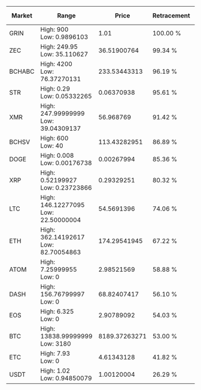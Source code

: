| Market | Range | Price| Retracement | Doubles to 50% |
| --- | --- | --- | --- | --- |
| GRIN | High: 900<br />Low: 0.9896103 | 1.01 | 100.00 % | 446.03 |
| ZEC | High: 249.95<br />Low: 35.110627 | 36.51900764 | 99.34 % | 3.90 |
| BCHABC | High: 4200<br />Low: 76.37270131 | 233.53443313 | 96.19 % | 9.16 |
| STR | High: 0.29<br />Low: 0.05332265 | 0.06370938 | 95.61 % | 2.69 |
| XMR | High: 247.99999999<br />Low: 39.04309137 | 56.968769 | 91.42 % | 2.52 |
| BCHSV | High: 600<br />Low: 40 | 113.43282951 | 86.89 % | 2.82 |
| DOGE | High: 0.008<br />Low: 0.00176738 | 0.00267994 | 85.36 % | 1.82 |
| XRP | High: 0.52199927<br />Low: 0.23723866 | 0.29329251 | 80.32 % | 1.29 |
| LTC | High: 146.12277095<br />Low: 22.50000004 | 54.5691396 | 74.06 % | 1.55 |
| ETH | High: 362.14192617<br />Low: 82.70054863 | 174.29541945 | 67.22 % | 1.28 |
| ATOM | High: 7.25999955<br />Low: 0 | 2.98521569 | 58.88 % | 1.22 |
| DASH | High: 156.76799997<br />Low: 0 | 68.82407417 | 56.10 % | 1.14 |
| EOS | High: 6.325<br />Low: 0 | 2.90789092 | 54.03 % | 1.09 |
| BTC | High: 13838.99999999<br />Low: 3180 | 8189.37263271 | 53.00 % | 1.04 |
| ETC | High: 7.93<br />Low: 0 | 4.61343128 | 41.82 % | 0.00 |
| USDT | High: 1.02<br />Low: 0.94850079 | 1.00120004 | 26.29 % | 0.00 |
